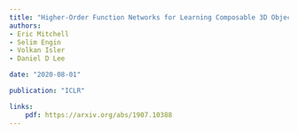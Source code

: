 ```yaml
---
title: "Higher-Order Function Networks for Learning Composable 3D Object Representations"
authors:
- Eric Mitchell
- Selim Engin
- Volkan Isler
- Daniel D Lee

date: "2020-08-01"

publication: "ICLR"

links:
    pdf: https://arxiv.org/abs/1907.10388
---
```

